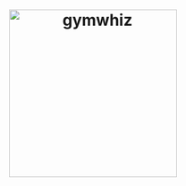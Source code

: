 <h1 align="center">
  <img
    width="300"
    alt="gymwhiz"
    src="https://live.staticflickr.com/65535/53429583697_2153c981bb.jpg">
</h1>


